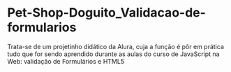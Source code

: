 # Pet-Shop-Doguito_Validacao-de-formularios
 Trata-se de um projetinho didático da Alura, cuja a função é pôr em prática tudo que for sendo aprendido durante as aulas do curso de JavaScript na Web: validação de Formulários e HTML5 
